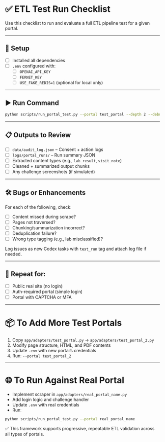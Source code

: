 # ✅ ETL Test Run Checklist

Use this checklist to run and evaluate a full ETL pipeline test for a given portal.

---

## 🔧 Setup
- [ ] Installed all dependencies
- [ ] `.env` configured with:
  - [ ] `OPENAI_API_KEY`
  - [ ] `FERNET_KEY`
  - [ ] `USE_FAKE_REDIS=1` (optional for local only)

---

## ▶️ Run Command
```bash
python scripts/run_portal_test.py --portal test_portal --depth 2 --debug
```

---

## 📋 Outputs to Review
- [ ] `data/audit_log.json` – Consent + action logs
- [ ] `logs/portal_runs/` – Run summary JSON
- [ ] Extracted content types (e.g., `lab_result`, `visit_note`)
- [ ] Cleaned + summarized output chunks
- [ ] Any challenge screenshots (if simulated)

---

## 🛠️ Bugs or Enhancements
For each of the following, check:
- [ ] Content missed during scrape?
- [ ] Pages not traversed?
- [ ] Chunking/summarization incorrect?
- [ ] Deduplication failure?
- [ ] Wrong type tagging (e.g., lab misclassified)?

Log issues as new Codex tasks with `test_run` tag and attach log file if needed.

---

## 🔁 Repeat for:
- [ ] Public real site (no login)
- [ ] Auth-required portal (simple login)
- [ ] Portal with CAPTCHA or MFA

---

# 📦 To Add More Test Portals
1. Copy `app/adapters/test_portal.py` → `app/adapters/test_portal_2.py`
2. Modify page structure, HTML, and PDF contents
3. Update `.env` with new portal’s credentials
4. Run: `--portal test_portal_2`

---

# 🌐 To Run Against Real Portal
- Implement scraper in `app/adapters/real_portal_name.py`
- Add login logic and challenge handler
- Update `.env` with real credentials
- Run:
```bash
python scripts/run_portal_test.py --portal real_portal_name
```

✅ This framework supports progressive, repeatable ETL validation across all types of portals.